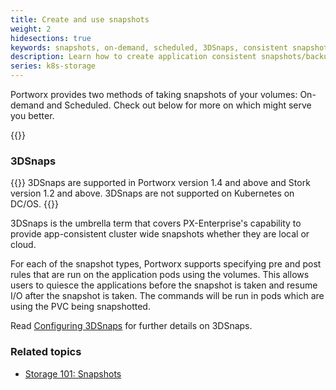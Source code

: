 ```yaml
---
title: Create and use snapshots
weight: 2
hidesections: true
keywords: snapshots, on-demand, scheduled, 3DSnaps, consistent snapshots, kubernetes, k8s
description: Learn how to create application consistent snapshots/backups and restore them.
series: k8s-storage
---
```


Portworx provides two methods of taking snapshots of your volumes: On-demand and Scheduled. Check out below for more on which might serve you better.

{{<homelist series="k8s-storage-snapshots">}}

### 3DSnaps
{{<info>}}
3DSnaps are supported in Portworx version 1.4 and above and Stork version 1.2 and above. 3DSnaps are not supported on Kubernetes on DC/OS.
{{</info>}}

3DSnaps is the umbrella term that covers PX-Enterprise's capability to provide app-consistent cluster wide snapshots whether they are local or cloud.

For each of the snapshot types, Portworx supports specifying pre and post rules that are run on the application pods using the volumes. This allows users to quiesce the applications before the snapshot is taken and resume I/O after the snapshot is taken. The commands will be run in pods which are using the PVC being snapshotted.

Read [Configuring 3DSnaps](/portworx-install-with-kubernetes/storage-operations/create-snapshots/snaps-3d) for further details on 3DSnaps.

### Related topics

* [Storage 101: Snapshots](/portworx-install-with-kubernetes/storage-operations/kubernetes-storage-101/snapshots/#snapshots)
